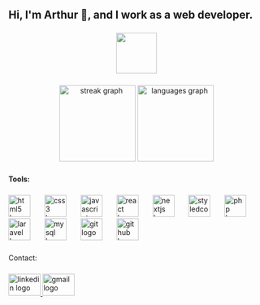 <h2 align="left">Hi, I'm Arthur 🤙, and I work as a web developer.</h2>

###

<div align="center">
  <img height="80" src="https://user-images.githubusercontent.com/74038190/212284158-e840e285-664b-44d7-b79b-e264b5e54825.gif"  />
</div>

###

<div align="center">
  <img src="https://streak-stats.demolab.com?user=ArtSchmitz&locale=en&mode=daily&theme=dracula&hide_border=false&border_radius=5&order=3" height="150" alt="streak graph"  />
  <img src="https://github-readme-stats.vercel.app/api/top-langs?username=ArtSchmitz&locale=en&hide_title=false&layout=compact&card_width=320&langs_count=5&theme=dracula&hide_border=false&order=2" height="150" alt="languages graph"  />
</div>

###

<h4 align="left">Tools:</h4>

###

<div align="left">
  <img src="https://skillicons.dev/icons?i=html" height="43" alt="html5 logo"  />
  <img width="20" />
  <img src="https://skillicons.dev/icons?i=css" height="43" alt="css3 logo"  />
  <img width="20" />
  <img src="https://skillicons.dev/icons?i=js" height="43" alt="javascript logo"  />
  <img width="20" />
  <img src="https://skillicons.dev/icons?i=react" height="43" alt="react logo"  />
  <img width="20" />
  <img src="https://skillicons.dev/icons?i=nextjs" height="43" alt="nextjs logo"  />
  <img width="20" />
  <img src="https://skillicons.dev/icons?i=styledcomponents" height="43" alt="styledcomponents logo"  />
  <img width="20" />
  <img src="https://skillicons.dev/icons?i=php" height="43" alt="php logo"  />
  <img width="20" />
  <img src="https://skillicons.dev/icons?i=laravel" height="43" alt="laravel logo"  />
  <img width="20" />
  <img src="https://skillicons.dev/icons?i=mysql" height="43" alt="mysql logo"  />
  <img width="20" />
  <img src="https://skillicons.dev/icons?i=git" height="43" alt="git logo"  />
  <img width="20" />
  <img src="https://skillicons.dev/icons?i=github" height="43" alt="github logo"  />
</div>

###

<p align="left">Contact:</p>

###

<div align="left">
  <a href="din.com/in/arthur-felipe-schmitz-2a2053255/" target="_blank">
    <img src="https://raw.githubusercontent.com/maurodesouza/profile-readme-generator/master/src/assets/icons/social/linkedin/default.svg" width="63" height="43" alt="linkedin logo"  />
  </a>
  <img src="https://raw.githubusercontent.com/maurodesouza/profile-readme-generator/master/src/assets/icons/social/gmail/default.svg" width="63" height="43" alt="gmail logo"  />
</div>

###
